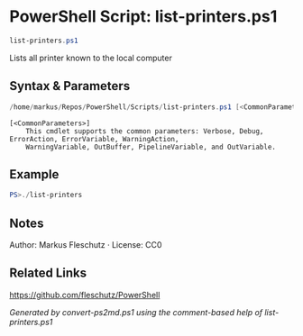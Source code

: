 # PowerShell Script: list-printers.ps1
```powershell
list-printers.ps1
```

Lists all printer known to the local computer

## Syntax & Parameters
```powershell
/home/markus/Repos/PowerShell/Scripts/list-printers.ps1 [<CommonParameters>]
```

```
[<CommonParameters>]
    This cmdlet supports the common parameters: Verbose, Debug, ErrorAction, ErrorVariable, WarningAction, 
    WarningVariable, OutBuffer, PipelineVariable, and OutVariable.
```

## Example
```powershell
PS>./list-printers
```


## Notes
Author: Markus Fleschutz · License: CC0

## Related Links
https://github.com/fleschutz/PowerShell

*Generated by convert-ps2md.ps1 using the comment-based help of list-printers.ps1*

